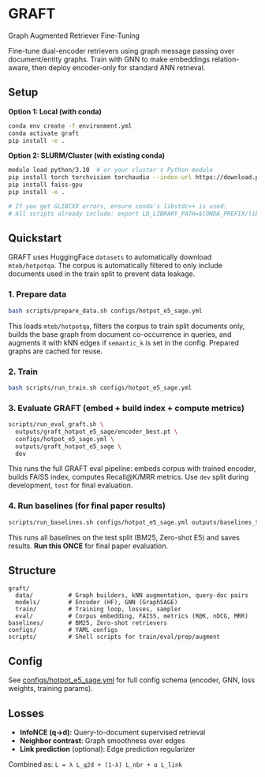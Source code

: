# GRAFT
Graph Augmented Retriever Fine-Tuning

Fine-tune dual-encoder retrievers using graph message passing over document/entity graphs. Train with GNN to make embeddings relation-aware, then deploy encoder-only for standard ANN retrieval.

## Setup

**Option 1: Local (with conda)**
```bash
conda env create -f environment.yml
conda activate graft
pip install -e .
```

**Option 2: SLURM/Cluster (with existing conda)**
```bash
module load python/3.10  # or your cluster's Python module
pip install torch torchvision torchaudio --index-url https://download.pytorch.org/whl/cu121
pip install faiss-gpu
pip install -e .

# If you get GLIBCXX errors, ensure conda's libstdc++ is used:
# All scripts already include: export LD_LIBRARY_PATH=$CONDA_PREFIX/lib:$LD_LIBRARY_PATH
```

## Quickstart

GRAFT uses HuggingFace `datasets` to automatically download `mteb/hotpotqa`. The corpus is automatically filtered to only include documents used in the train split to prevent data leakage.

### 1. Prepare data
```bash
bash scripts/prepare_data.sh configs/hotpot_e5_sage.yml
```

This loads `mteb/hotpotqa`, filters the corpus to train split documents only, builds the base graph from document co-occurrence in queries, and augments it with kNN edges if `semantic_k` is set in the config. Prepared graphs are cached for reuse.

### 2. Train
```bash
bash scripts/run_train.sh configs/hotpot_e5_sage.yml
```

### 3. Evaluate GRAFT (embed + build index + compute metrics)
```bash
scripts/run_eval_graft.sh \
  outputs/graft_hotpot_e5_sage/encoder_best.pt \
  configs/hotpot_e5_sage.yml \
  outputs/graft_hotpot_e5_sage \
  dev
```

This runs the full GRAFT eval pipeline: embeds corpus with trained encoder, builds FAISS index, computes Recall@K/MRR metrics. Use `dev` split during development, `test` for final evaluation.

### 4. Run baselines (for final paper results)
```bash
scripts/run_baselines.sh configs/hotpot_e5_sage.yml outputs/baselines_test test
```

This runs all baselines on the test split (BM25, Zero-shot E5) and saves results. **Run this ONCE** for final paper evaluation.

## Structure

```
graft/
  data/          # Graph builders, kNN augmentation, query-doc pairs
  models/        # Encoder (HF), GNN (GraphSAGE)
  train/         # Training loop, losses, sampler
  eval/          # Corpus embedding, FAISS, metrics (R@K, nDCG, MRR)
baselines/       # BM25, Zero-shot retrievers
configs/         # YAML configs
scripts/         # Shell scripts for train/eval/prep/augment
```

## Config

See [configs/hotpot_e5_sage.yml](configs/hotpot_e5_sage.yml) for full config schema (encoder, GNN, loss weights, training params).

## Losses

- **InfoNCE (q→d)**: Query-to-document supervised retrieval
- **Neighbor contrast**: Graph smoothness over edges
- **Link prediction** (optional): Edge prediction regularizer

Combined as: `L = λ L_q2d + (1-λ) L_nbr + α L_link`
